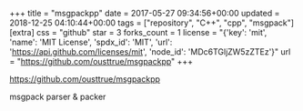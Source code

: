 +++
title = "msgpackpp"
date = 2017-05-27 09:34:56+00:00
updated = 2018-12-25 04:10:44+00:00
tags = ["repository", "C++", "cpp", "msgpack"]
[extra]
css = "github"
star = 3
forks_count = 1
license = "{'key': 'mit', 'name': 'MIT License', 'spdx_id': 'MIT', 'url': 'https://api.github.com/licenses/mit', 'node_id': 'MDc6TGljZW5zZTEz'}"
url = "https://github.com/ousttrue/msgpackpp"
+++

<https://github.com/ousttrue/msgpackpp>

msgpack parser & packer

